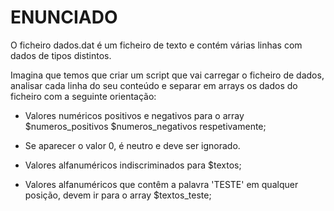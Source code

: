 # ENUNCIADO
O ficheiro dados.dat é um ficheiro de texto e contém
várias linhas com dados de tipos distintos.

Imagina que temos que criar um script que vai carregar
o ficheiro de dados, analisar cada linha do seu conteúdo
e separar em arrays os dados do ficheiro com a seguinte
orientação:

- Valores numéricos positivos e negativos para 
o array 
$numeros_positivos
$numeros_negativos respetivamente;

- Se aparecer o valor 0, é neutro e deve ser ignorado.

- Valores alfanuméricos indiscriminados para $textos;

- Valores alfanuméricos que contêm a palavra 'TESTE'
em qualquer posição, devem ir para o array $textos_teste;

